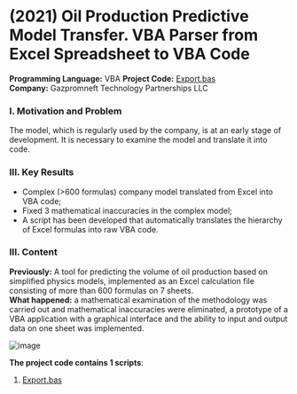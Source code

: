 #  (2021) Oil Production Predictive Model Transfer. VBA Parser from Excel Spreadsheet to VBA Code

**Programming Language:** VBA
**Project Сode:**  [Export.bas](https://github.com/ResearchMachine/commercial-project-parcing-of-predictive-complex/blob/main/formula%20hierarchy%20export.bas)  
**Company:**  Gazpromneft Technology Partnerships LLC




### I. Motivation and Problem
The model, which is regularly used by the company, is at an early stage of development. It is necessary to examine the model and translate it into code.


### III. Key Results 
* Complex (>600 formulas) company model translated from Excel into VBA code;
* Fixed 3 mathematical inaccuracies in the complex model;
* A script has been developed that automatically translates the hierarchy of Excel formulas into raw VBA code.

### III. Content
**Previously:** A tool for predicting the volume of oil production based on simplified physics models, implemented as an Excel calculation file consisting of more than 600 formulas on 7 sheets.  
**What happened:** a mathematical examination of the methodology was carried out and mathematical inaccuracies were eliminated, a prototype of a VBA application with a graphical interface and the ability to input and output data on one sheet was implemented.  

![image](https://github.com/ResearchMachine/commercial-project-parcing-of-predictive-complex/assets/70639823/512313fc-2b3d-4cdb-bd3a-984342e496a5)  



**The project code contains 1 scripts**:
1. [Export.bas](https://github.com/ResearchMachine/commercial-project-parcing-of-predictive-complex/blob/main/formula%20hierarchy%20export.bas)
